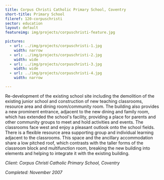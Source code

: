 ```yaml
---
title: Corpus Christi Catholic Primary School, Coventry
short-title: Primary School
fileref: 120-corpuschristi
sector: education
layout: default
featureimg: img/projects/corpuschristi-feature.jpg

pictures:
  - url: ../img/projects/corpuschristi-1.jpg
    width: narrow
  - url: ../img/projects/corpuschristi-2.jpg
    width: wide
  - url: ../img/projects/corpuschristi-3.jpg
    width: wide
  - url: ../img/projects/corpuschristi-4.jpg
    width: narrow

---
```


Re-development of the existing school site including the demolition of the existing junior school and construction of new teaching classrooms, resource area and dining room/community room.
The building also provides a new prominent entrance, adjacent to the new dining and family room, which has extended the school's facility, providing a place for parents and other community groups to meet and hold activities and events. The classrooms face west and enjoy a pleasant outlook onto the school fields.
There is a flexible resource area supporting group and individual learning adjacent to the classrooms. This space and the ancillary accommodation share a low pitched roof, which contrasts with the taller forms of the classroom block and multifunction room, breaking the new building into elements and helping to integrate it with the existing building.

*Client: Corpus Christi Catholic Primary School, Coventry*

*Completed: November 2007*

